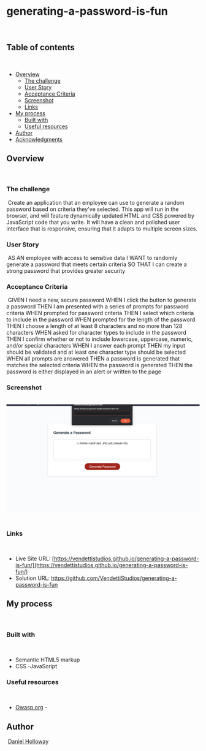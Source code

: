 # generating-a-password-is-fun

​
## Table of contents
​
- [Overview](#overview)
  - [The challenge](#the-challenge)
  - [User Story](#user-story)
  - [Acceptance Criteria](#acceptance-criteria)
  - [Screenshot](#screenshot)
  - [Links](#links)
- [My process](#my-process)
  - [Built with](#built-with)
  - [Useful resources](#useful-resources)
- [Author](#author)
- [Acknowledgments](#acknowledgments)

## Overview
​
### The challenge
​
Create an application that an employee can use to generate a random password based on criteria they've selected. This app will run in the browser, and will feature dynamically updated HTML and CSS powered by JavaScript code that you write. It will have a clean and polished user interface that is responsive, ensuring that it adapts to multiple screen sizes.
​
### User Story
​
AS AN employee with access to sensitive data
I WANT to randomly generate a password that meets certain criteria
SO THAT I can create a strong password that provides greater security
​
### Acceptance Criteria
​
GIVEN I need a new, secure password
WHEN I click the button to generate a password
THEN I am presented with a series of prompts for password criteria
WHEN prompted for password criteria
THEN I select which criteria to include in the password
WHEN prompted for the length of the password
THEN I choose a length of at least 8 characters and no more than 128 characters
WHEN asked for character types to include in the password
THEN I confirm whether or not to include lowercase, uppercase, numeric, and/or special characters
WHEN I answer each prompt
THEN my input should be validated and at least one character type should be selected
WHEN all prompts are answered
THEN a password is generated that matches the selected criteria
WHEN the password is generated
THEN the password is either displayed in an alert or written to the page
​
### Screenshot
​
![Screenshot](SS.png)
​
​
### Links
​
- Live Site URL: [https://vendettistudios.github.io/generating-a-password-is-fun/](https://vendettistudios.github.io/generating-a-password-is-fun/)
- Solution URL: https://github.com/VendettiStudios/generating-a-password-is-fun
​
## My process
​
### Built with
​
- Semantic HTML5 markup
- CSS
-JavaScript
​
### Useful resources
​
- [Owasp.org](https://owasp.org/www-community/password-special-characters) - 
​

## Author
​
[Daniel Holloway](https://danielholloway.dev)

